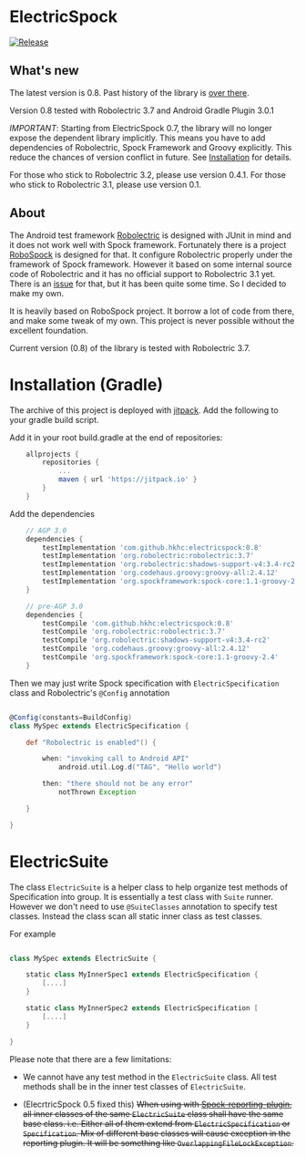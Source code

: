 # ElectricSpock

[![Release](https://jitpack.io/v/hkhc/electricspock.svg)](https://jitpack.io/#hkhc/electricspock)

## What's new

The latest version is 0.8. Past history of the library is [over there](history.md).

Version 0.8 tested with Robolectric 3.7 and Android Gradle Plugin 3.0.1

_IMPORTANT_: Starting from ElectricSpock 0.7, the library will no longer expose the dependent library implicitly.
This means you have to add dependencies of Robolectric, Spock Framework and Groovy explicitly.
This reduce the chances of version conflict in future. See [Installation](#installation-gradle) for details.

For those who stick to Robolectric 3.2, please use version 0.4.1.
For those who stick to Robolectric 3.1, please use version 0.1.

## About

The Android test framework [Robolectric](https://github.com/robolectric/robolectric) is designed with JUnit in mind and it does not work well with Spock framework. Fortunately there is a project [RoboSpock](https://github.com/robospock/RoboSpock) is designed for that. It configure Robolectric properly under the framework of Spock framework. However it based on some internal source code of Robolectric and it has no official support to Robolectric 3.1 yet. There is an [issue](https://github.com/robospock/RoboSpock/issues/59) for that, but it has been quite some time. So I decided to make my own.

It is heavily based on RoboSpock project. It borrow a lot of code from there, and make some tweak of my own. This project is never possible without the excellent foundation.

Current version (0.8) of the library is tested with Robolectric 3.7.

# Installation (Gradle)

The archive of this project is deployed with [jitpack](https://jitpack.io). Add the following to your gradle build script.

Add it in your root build.gradle at the end of repositories:

```groovy
	allprojects {
		repositories {
			...
			maven { url 'https://jitpack.io' }
		}
	}
```

Add the dependencies

```groovy
	// AGP 3.0
	dependencies {
		testImplementation 'com.github.hkhc:electricspock:0.8'
		testImplementation 'org.robolectric:robolectric:3.7'
		testImplementation 'org.robolectric:shadows-support-v4:3.4-rc2'
		testImplementation 'org.codehaus.groovy:groovy-all:2.4.12'
		testImplementation 'org.spockframework:spock-core:1.1-groovy-2.4'
	}
```
```groovy
	// pre-AGP 3.0
	dependencies {
		testCompile 'com.github.hkhc:electricspock:0.8'
		testCompile 'org.robolectric:robolectric:3.7'
		testCompile 'org.robolectric:shadows-support-v4:3.4-rc2'
		testCompile 'org.codehaus.groovy:groovy-all:2.4.12'
		testCompile 'org.spockframework:spock-core:1.1-groovy-2.4'
	}
```

Then we may just write Spock specification with `ElectricSpecification`
class and Robolectric's `@Config` annotation

```groovy

@Config(constants=BuildConfig)
class MySpec extends ElectricSpecification {

    def "Robolectric is enabled"() {

        when: "invoking call to Android API"
            android.util.Log.d("TAG", "Hello world")

        then: "there should not be any error"
            notThrown Exception

    }

}

```

# ElectricSuite

The class `ElectricSuite` is a helper class to help organize test methods of Specification into group.
It is essentially a test class with `Suite` runner. However we don't need to use `@SuiteClasses` annotation
to specify test classes. Instead the class scan all static inner class as test classes.

For example

```groovy

class MySpec extends ElectricSuite {

    static class MyInnerSpec1 extends ElectricSpecification {
        [....]
    }

    static class MyInnerSpec2 extends ElectricSpecification [
        [....]
    }

}

```

Please note that there are a few limitations:

* We cannot have any test method in the `ElectricSuite` class. All test methods shall be in the inner test classes
of `ElectricSuite`.

* (ElecrtricSpock 0.5 fixed this) ~~When using with [Spock-reporting-plugin](https://github.com/renatoathaydes/spock-reports), all inner classes
of the same `ElectricSuite` class shall have the same base class. i.e. Either all of them extend from `ElectricSpecification`
or `Specification`. Mix of different base classes will cause exception in the reporting plugin.
It will be something like `OverlappingFileLockException`.~~
